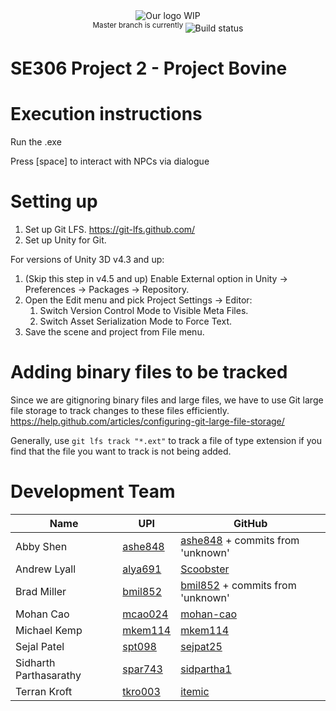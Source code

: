 <div align="center">
<a href="https://github.com/mohan-cao/306P2"><img style="display:inline-block;" src="./bmlogo.png" alt="Our logo WIP"></a>
<br>
<sup>Master branch is currently </sup><a href="https://travis-ci.com/mohan-cao/revilo"><img style="display:inline-block;" src="https://travis-ci.com/mohan-cao/306P2.svg?token=geujzTyWrzPD96doTGqK&branch=master" alt="Build status"></a>
</div>

# SE306 Project 2 - Project Bovine

# Execution instructions
Run the .exe

Press [space] to interact with NPCs via dialogue 

# Setting up
1. Set up Git LFS. https://git-lfs.github.com/
2. Set up Unity for Git. 


For versions of Unity 3D v4.3 and up:

1. (Skip this step in v4.5 and up) Enable External option in Unity → Preferences → Packages → Repository.
2. Open the Edit menu and pick Project Settings → Editor:
    1. Switch Version Control Mode to Visible Meta Files.
    2. Switch Asset Serialization Mode to Force Text.
3. Save the scene and project from File menu.

# Adding binary files to be tracked
Since we are gitignoring binary files and large files, we have to use Git large file storage to track changes to these files efficiently.
https://help.github.com/articles/configuring-git-large-file-storage/

Generally, use `git lfs track "*.ext"` to track a file of type extension if you find that the file you want to track is not being added.

# Development Team

| Name         | UPI     | GitHub    |
| ------------ | ------- | --------- |
| Abby Shen    | [ashe848](mailto:ashe848@aucklanduni.ac.nz) | [ashe848](http://www.github.com/ashe848) + commits from 'unknown' |
| Andrew Lyall    | [alya691](mailto:alya691@aucklanduni.ac.nz) | [Scoobster](http://www.github.com/Scoobster) |
| Brad Miller    | [bmil852](mailto:bmil852@aucklanduni.ac.nz) | [bmil852](http://www.github.com/bmil852) + commits from 'unknown' |
| Mohan Cao    | [mcao024](mailto:mcao024@aucklanduni.ac.nz) | [mohan-cao](http://www.github.com/mohan-cao) |
| Michael Kemp | [mkem114](mailto:mkem114@aucklanduni.ac.nz) | [mkem114](http://www.github.com/mkem114)   |
| Sejal Patel    | [spt098](mailto:spt098@aucklanduni.ac.nz) | [sejpat25](http://www.github.com/sejpat25) |
| Sidharth Parthasarathy   | [spar743](mailto:spar743@aucklanduni.ac.nz) | [sidpartha1](http://www.github.com/sidpartha1) |
| Terran Kroft | [tkro003](mailto:tkro003@aucklanduni.ac.nz) | [itemic](http://www.github.com/itemic)    |

